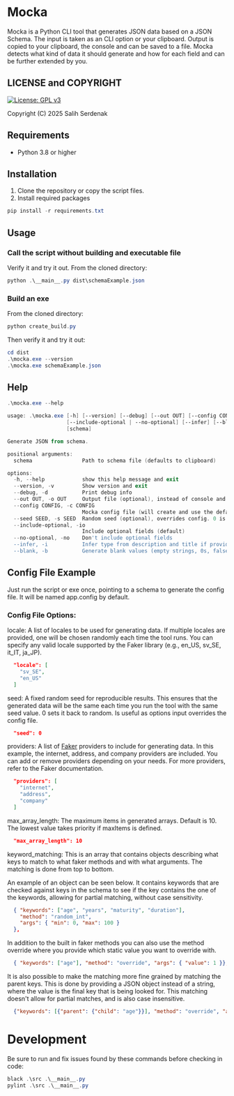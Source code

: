 <!-- Keywords: json schema, mocka, data generator, data faker, fake data, mock data, test data, synthetic data, offline, generator -->

# Mocka

Mocka is a Python CLI tool that generates JSON data based on a JSON Schema. The input is taken as an CLI option or your clipboard. Output is copied to your clipboard, the console and can be saved to a file. Mocka detects what kind of data it should generate and how for each field and can be further extended by you.

## LICENSE and COPYRIGHT

[![License: GPL v3](https://img.shields.io/badge/License-GPLv3-blue.svg)](https://www.gnu.org/licenses/gpl-3.0)

Copyright (C) 2025 Salih Serdenak

## Requirements

- Python 3.8 or higher

## Installation

1. Clone the repository or copy the script files.
2. Install required packages

```powershell
pip install -r requirements.txt
```

## Usage

### Call the script without building and executable file

Verify it and try it out. From the cloned directory:

```powershell
python .\__main__.py dist\schemaExample.json
```

### Build an exe

From the cloned directory:

```powershell
python create_build.py
```

Then verify it and try it out:

```powershell
cd dist
.\mocka.exe --version
.\mocka.exe schemaExample.json
```

## Help

```powershell
.\mocka.exe --help
```

```powershell
usage: .\mocka.exe [-h] [--version] [--debug] [--out OUT] [--config CONFIG] [--seed SEED]
                   [--include-optional | --no-optional] [--infer] [--blank]
                   [schema]

Generate JSON from schema.

positional arguments:
  schema                Path to schema file (defaults to clipboard)

options:
  -h, --help            show this help message and exit
  --version, -v         Show version and exit
  --debug, -d           Print debug info
  --out OUT, -o OUT     Output file (optional), instead of console and clipboard.
  --config CONFIG, -c CONFIG
                        Mocka config file (will create and use the default if no input given).
  --seed SEED, -s SEED  Random seed (optional), overrides config. 0 is random
  --include-optional, -io
                        Include optional fields (default)
  --no-optional, -no    Don't include optional fields
  --infer, -i           Infer type from description and title if provided
  --blank, -b           Generate blank values (empty strings, 0s, false, first enum, etc.)
```

## Config File Example

Just run the script or exe once, pointing to a schema to generate the config file. It will be named app.config by default.

### Config File Options:

locale: A list of locales to be used for generating data. If multiple locales are provided, one will be chosen randomly each time the tool runs. You can specify any valid locale supported by the Faker library (e.g., en_US, sv_SE, it_IT, ja_JP).

```json
  "locale": [
    "sv_SE", 
    "en_US"
  ]
```

seed: A fixed random seed for reproducible results. This ensures that the generated data will be the same each time you run the tool with the same seed value. 0 sets it back to random. Is useful as options input overrides the config file.

```json
  "seed": 0
```

providers: A list of [Faker](https://pypi.org/project/Faker) providers to include for generating data. In this example, the internet, address, and company providers are included. You can add or remove providers depending on your needs. For more providers, refer to the Faker documentation.

```json
  "providers": [
    "internet",
    "address",
    "company"
  ]
```

max_array_length: The maximum items in generated arrays. Default is 10. The lowest value takes priority if maxItems is defined.

```json
  "max_array_length": 10
```

keyword_matching: This is an array that contains objects describing what keys to match to what faker methods and with what arguments. The matching is done from top to bottom.

An example of an object can be seen below. It contains keywords that are checked against keys in the schema to see if the key contains the one of the keywords, allowing for partial matching, without case sensitivity.

```json
  { "keywords": ["age", "years", "maturity", "duration"], 
    "method": "random_int",
    "args": { "min": 0, "max": 100 }
  },
```

In addition to the built in faker methods you can also use the method override where you provide which static value you want to override with.

```json
  { "keywords": ["age"], "method": "override", "args": { "value": 1 }},
```

It is also possible to make the matching more fine grained by matching the parent keys. This is done by providing a JSON object instead of a string, where the value is the final key that is being looked for. This matching doesn't allow for partial matches, and is also case insensitive.

```json
  {"keywords": [{"parent": {"child": "age"}}], "method": "override", "args": {"value": 1}},
```

# Development

Be sure to run and fix issues found by these commands before checking in code:

```powershell
black .\src .\__main__.py
pylint .\src .\__main__.py  
```
